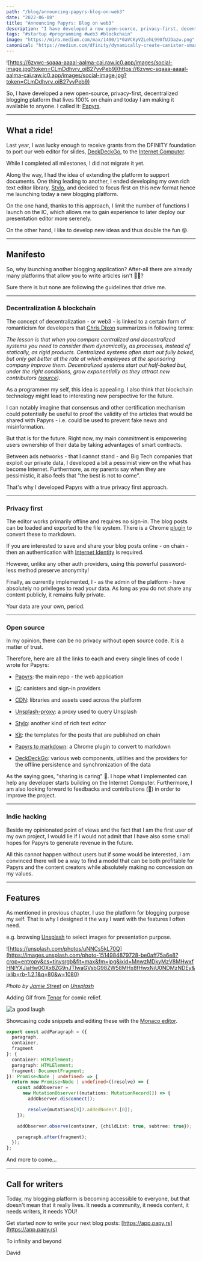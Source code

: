 ```yaml
---
path: "/blog/announcing-papyrs-blog-on-web3"
date: "2022-06-08"
title: "Announcing Papyrs: Blog on web3"
description: "I have developed a new open-source, privacy-first, decentralized blogging platform that lives 100% on chain and today I am making it available to anyone."
tags: "#startup #programming #web3 #blockchain"
image: "https://miro.medium.com/max/1400/1*0aVC6yVZLehL990fUJDazw.png"
canonical: "https://medium.com/dfinity/dynamically-create-canister-smart-contracts-in-motoko-d3b38a748c07"
---
```

![https://6zvwc-sqaaa-aaaal-aalma-cai.raw.ic0.app/images/social-image.jpg?token=CLmDdhvrv_oiB27vvPeb9](https://6zvwc-sqaaa-aaaal-aalma-cai.raw.ic0.app/images/social-image.jpg?token=CLmDdhvrv_oiB27vvPeb9)


So, I have developed a new open-source, privacy-first, decentralized blogging platform that lives 100% on chain and today I am making it available to anyone. I called it: [Papyrs](https://app.papy.rs).

* * *

## What a ride!

Last year, I was lucky enough to receive grants from the DFINITY foundation to port our web editor for slides, [DeckDeckGo](https://deckdeckgo.com/), to the [Internet Computer](https://smartcontracts.org/).

While I completed all milestones, I did not migrate it yet.

Along the way, I had the idea of extending the platform to support documents. One thing leading to another, I ended developing my own rich text editor library, [Stylo](https://stylojs.com/), and decided to focus first on this new format hence me launching today a new blogging platform.

On the one hand, thanks to this approach, I limit the number of functions I launch on the IC, which allows me to gain experience to later deploy our presentation editor more serenely.

On the other hand, I like to develop new ideas and thus double the fun 😜.

* * *

## Manifesto

So, why launching another blogging application? After-all there are already many platforms that allow you to write articles isn't 🤷‍♂️?

Sure there is but none are following the guidelines that drive me.

* * *

### Decentralization & blockchain

The concept of decentralization - or web3 - is linked to a certain form of romanticism for developers that [Chris Dixon](https://twitter.com/cdixon) summarizes in following terms:

*The lesson is that when you compare centralized and decentralized systems you need to consider them dynamically, as processes, instead of statically, as rigid products. Centralized systems often start out fully baked, but only get better at the rate at which employees at the sponsoring company improve them. Decentralized systems start out half-baked but, under the right conditions, grow exponentially as they attract new contributors ([source](https://twg.io/whiteboard/why-decentralization-matters/)).*

As a programmer my self, this idea is appealing. I also think that blockchain technology might lead to interesting new perspective for the future.

I can notably imagine that consensus and other certification mechanism could potentially be useful to proof the validity of the articles that would be shared with Papyrs - i.e. could be used to prevent fake news and misinformation.

But that is for the future. Right now, my main commitment is empowering users ownership of their data by taking advantages of smart contracts.

Between ads networks - that I cannot stand - and Big Tech companies that exploit our private data, I developed a bit a pessimist view on the what has become Internet. Furthermore, as my parents say when they are pessimistic, it also feels that "the best is not to come".

That's why I developed Papyrs with a true privacy first approach.

* * *

### Privacy first

The editor works primarily offline and requires no sign-in. The blog posts can be loaded and exported to the file system. There is a Chrome [plugin](https://chrome.google.com/webstore/detail/papyrs-to-markdown/caacmbgdcjpdpmccocmbiljodkbkjglh) to convert these to markdown.

If you are interested to save and share your blog posts online - on chain - then an authentication with [Internet Identity](https://identity.ic0.app/) is required.

However, unlike any other auth providers, using this powerful password-less method preserve anonymity!

Finally, as currently implemented, I - as the admin of the platform - have absolutely no privileges to read your data. As long as you do not share any content publicly, it remains fully private.

Your data are your own, period.

* * *

### Open source

In my opinion, there can be no privacy without open source code. It is a matter of trust.

Therefore, here are all the links to each and every single lines of code I wrote for Papyrs:

*   [Papyrs](https://github.com/papyrs/papyrs): the main repo - the web application
*   [IC](https://github.com/papyrs/ic): canisters and sign-in providers
*   [CDN](https://github.com/papyrs/cdn): libraries and assets used across the platform

*   [Unsplash-proxy](https://github.com/papyrs/unsplash-proxy): a proxy used to query Unsplash

*   [Stylo](https://github.com/papyrs/stylo): another kind of rich text editor

*   [Kit](https://github.com/papyrs/kit): the templates for the posts that are published on chain

*   [Papyrs to markdown](https://github.com/papyrs/markdown-plugin): a Chrome plugin to convert to markdown

*   [DeckDeckGo](https://github.com/deckgo/deckdeckgo/): various web components, utilities and the providers for the offline persistence and synchronization of the data

As the saying goes, "sharing is caring" 🤗. I hope what I implemented can help any developer starts building on the Internet Computer. Furthermore, I am also looking forward to feedbacks and contributions (🤞) in order to improve the project.

* * *

### Indie hacking

Beside my opinionated point of views and the fact that I am the first user of my own project, I would lie if I would not admit that I have also some small hopes for Papyrs to generate revenue in the future.

All this cannot happen without users but if some would be interested, I am convinced there will be a way to find a model that can be both profitable for Papyrs and the content creators while absolutely making no concession on my values.

* * *

## Features

As mentioned in previous chapter, I use the platform for blogging purpose my self. That is why I designed it the way I want with the features I often need.

e.g. browsing [Unsplash](https://unsplash.com/) to select images for presentation purpose.

![https://unsplash.com/photos/uNNCs5kL70Q](https://images.unsplash.com/photo-1514984879728-be0aff75a6e8?crop=entropy&cs=tinysrgb&fit=max&fm=jpg&ixid=MnwzMDkyMzV8MHwxfHNlYXJjaHw0OXx8ZG9nJTIwaGVsbG98ZW58MHx8fHwxNjU0NDMzNDEy&ixlib=rb-1.2.1&q=80&w=1080)

*Photo by [Jamie Street](https://unsplash.com/@jamie452?utm_source=Papyrs&utm_medium=referral) on [Unsplash](https://unsplash.com/?utm_source=unsplash&utm_medium=referral&utm_content=creditCopyText)*

Adding Gif from [Tenor](https://tenor.com/) for comic relief.

![a good laugh](https://media.tenor.com/images/e82c2cd09db0bf410917cda2ef22ffd4/tenor.gif)

Showcasing code snippets and editing these with the [Monaco editor](https://microsoft.github.io/monaco-editor/).

```typescript
export const addParagraph = ({
  paragraph,
  container,
  fragment
}: {
  container: HTMLElement;
  paragraph: HTMLElement;
  fragment: DocumentFragment;
}): Promise<Node | undefined> => {
  return new Promise<Node | undefined>((resolve) => {
    const addObserver = 
      new MutationObserver((mutations: MutationRecord[]) => {
        addObserver.disconnect();

        resolve(mutations[0]?.addedNodes?.[0]);
    });

    addObserver.observe(container, {childList: true, subtree: true});

    paragraph.after(fragment);
  });
};
```

And more to come...

* * *

## Call for writers

Today, my blogging platform is becoming accessible to everyone, but that doesn't mean that it really lives. It needs a community, it needs content, it needs writers, it needs YOU!

Get started now to write your next blog posts: [https://app.papy.rs](https://app.papy.rs)

To infinity and beyond

David
